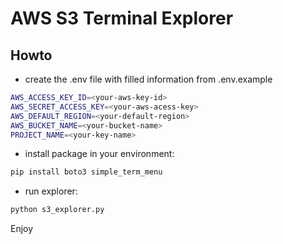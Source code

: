 # AWS S3 Terminal Explorer

## Howto

- create the .env file with filled information from .env.example

```bash
AWS_ACCESS_KEY_ID=<your-aws-key-id>
AWS_SECRET_ACCESS_KEY=<your-aws-acess-key>
AWS_DEFAULT_REGION=<your-default-region>
AWS_BUCKET_NAME=<your-bucket-name>
PROJECT_NAME=<your-key-name>
```

- install package in your environment:

```bash
pip install boto3 simple_term_menu
```


- run explorer:
```bash
python s3_explorer.py
```

Enjoy
